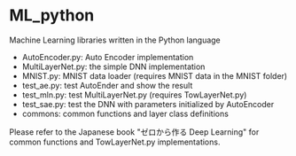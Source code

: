 # ML\_python

Machine Learning libraries written in the Python language

- AutoEncoder.py: Auto Encoder implementation
- MultiLayerNet.py: the simple DNN implementation
- MNIST.py: MNIST data loader (requires MNIST data in the MNIST folder)
- test\_ae.py: test AutoEnder and show the result
- test\_mln.py: test MultiLayerNet.py (requires TowLayerNet.py)
- test\_sae.py: test the DNN with parameters initialized by AutoEncoder
- commons: common functions and layer class definitions

Please refer to the Japanese book "ゼロから作る Deep Learning" for common
functions and TowLayerNet.py implementations.
